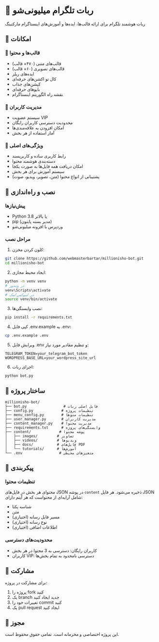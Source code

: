 # 🤖 ربات تلگرام میلیونی‌شو

ربات هوشمند تلگرام برای ارائه قالب‌ها، ایده‌ها و آموزش‌های اینستاگرام مارکتینگ

## 🌟 امکانات

### 📝 قالب‌ها و محتوا
- قالب‌های متنی (۴۷۰+ قالب)
- قالب‌های تصویری (۶۰+ قالب)
- ایده‌های ریلز
- کال تو اکشن‌های حرفه‌ای
- کپشن‌های جذاب
- بایوهای حرفه‌ای
- نقشه راه الگوریتم اینستاگرام

### 👥 مدیریت کاربران
- سیستم عضویت VIP
- محدودیت دسترسی کاربران رایگان
- امکان افزودن به علاقه‌مندی‌ها
- آمار استفاده از هر بخش

### 🎯 ویژگی‌های اصلی
- رابط کاربری ساده و کاربرپسند
- دسته‌بندی هوشمند محتوا
- امکان دریافت همه فایل‌ها به صورت یکجا
- سیستم آموزش برای هر بخش
- پشتیبانی از انواع محتوا (متن، تصویر، ویدیو، صوت)

## 🚀 نصب و راه‌اندازی

### پیش‌نیازها
- Python 3.8 یا بالاتر
- pip (مدیر بسته پایتون)
- وردپرس با افزونه میلیونی‌شو

### مراحل نصب

1. کلون کردن مخزن:
```bash
git clone https://github.com/webmasterbartar/millionisho-bot.git
cd millionisho-bot
```

2. ایجاد محیط مجازی:
```bash
python -m venv venv
# در ویندوز
venv\Scripts\activate
# در لینوکس/مک
source venv/bin/activate
```

3. نصب وابستگی‌ها:
```bash
pip install -r requirements.txt
```

4. کپی فایل .env.example به .env:
```bash
cp .env.example .env
```

5. ویرایش فایل .env و تنظیم مقادیر مورد نیاز:
```
TELEGRAM_TOKEN=your_telegram_bot_token
WORDPRESS_BASE_URL=your_wordpress_site_url
```

6. اجرای ربات:
```bash
python bot.py
```

## 📁 ساختار پروژه

```
millionisho-bot/
├── bot.py                 # فایل اصلی ربات
├── config.py             # تنظیمات پروژه
├── menu_config.py        # تنظیمات منوها
├── user_manager.py       # مدیریت کاربران
├── content_manager.py    # مدیریت محتوا
├── requirements.txt      # وابستگی‌های پروژه
├── content/             # پوشه محتوا
│   ├── images/         # تصاویر
│   ├── videos/         # ویدیوها
│   ├── docs/           # فایل‌های PDF
│   └── tutorials/      # آموزش‌ها
└── .env                 # متغیرهای محیطی
```

## 🔧 پیکربندی

### تنظیمات محتوا
محتوای هر بخش در فایل‌های JSON در پوشه `content` ذخیره می‌شود. هر فایل JSON شامل آرایه‌ای از محتواست که هر آیتم دارای:
- شناسه یکتا
- متن
- مسیر فایل رسانه (اختیاری)
- نوع رسانه (اختیاری)
- اطلاعات اضافی (اختیاری)

### محدودیت‌های دسترسی
- کاربران رایگان: دسترسی به 3 محتوا در هر بخش
- کاربران VIP: دسترسی نامحدود به تمام بخش‌ها

## 🤝 مشارکت

برای مشارکت در پروژه:
1. پروژه را fork کنید
2. یک branch جدید ایجاد کنید
3. تغییرات خود را commit کنید
4. یک pull request ایجاد کنید

## 📄 مجوز

این پروژه اختصاصی و محرمانه است. تمامی حقوق محفوظ است. 